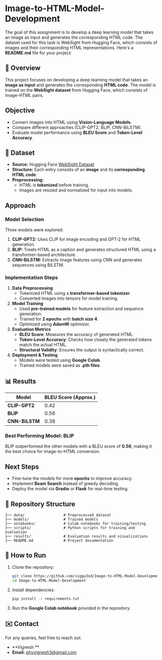 # Image-to-HTML-Model-Development
The goal of this assignment is to develop a deep learning model that takes an image as input and generates the corresponding HTML code. The dataset used for this task is WebSight from Hugging Face, which consists of images and their corresponding HTML representations.
Here's a **README.md** file for your project:  


## 📌 Overview  
This project focuses on developing a deep learning model that takes an **image as input** and generates the corresponding **HTML code**. The model is trained on the **WebSight dataset** from Hugging Face, which consists of image-HTML pairs.  

##  Objective  
- Convert images into HTML using **Vision-Language Models**.  
- Compare different approaches (CLIP-GPT2, BLIP, CNN-BiLSTM).  
- Evaluate model performance using **BLEU Score** and **Token-Level Accuracy**.  

## 📂 Dataset  
- **Source:** Hugging Face [WebSight Dataset](https://huggingface.co/datasets)  
- **Structure:** Each entry consists of an **image** and its **corresponding HTML code**.  
- **Preprocessing:**  
  - HTML is **tokenized** before training.  
  - Images are resized and normalized for input into models.  

## Approach  

###  Model Selection  
Three models were explored:  
1. **CLIP-GPT2:** Uses CLIP for image encoding and GPT-2 for HTML generation.  
2. **BLIP:** Treats HTML as a caption and generates structured HTML using a transformer-based architecture.  
3. **CNN-BiLSTM:** Extracts image features using CNN and generates sequences using BiLSTM.  

### Implementation Steps  
1. **Data Preprocessing**  
   - Tokenized HTML using a **transformer-based tokenizer**.  
   - Converted images into tensors for model training.  
2. **Model Training**  
   - Used **pre-trained models** for feature extraction and sequence generation.  
   - Trained for **2 epochs** with **batch size 4**.  
   - Optimized using **AdamW** optimizer.  
3. **Evaluation Metrics**  
   - **BLEU Score**: Measures the accuracy of generated HTML.  
   - **Token-Level Accuracy**: Checks how closely the generated tokens match the actual HTML.  
   - **Structural Validity**: Ensures the output is syntactically correct.  
4. **Deployment & Testing**  
   - Models were tested using **Google Colab**.  
   - Trained models were saved as **.pth files**.  

## 📊 Results  

| Model        | BLEU Score (Approx.) |
|-------------|------------------|
| **CLIP-GPT2** | 0.42 |
| **BLIP**      | 0.56 |
| **CNN-BiLSTM** | 0.38 |

###  Best Performing Model: **BLIP**  
BLIP outperformed the other models with a BLEU score of **0.56**, making it the best choice for image-to-HTML conversion.  

##  Next Steps  
- Fine-tune the models for more **epochs** to improve accuracy.  
- Implement **Beam Search** instead of greedy decoding.  
- Deploy the model via **Gradio** or **Flask** for real-time testing.  

## 📁 Repository Structure  
```
├── data/                  # Preprocessed dataset  
├── models/                # Trained models  
├── notebooks/             # Colab notebooks for training/testing  
├── scripts/               # Python scripts for training and evaluation  
├── results/               # Evaluation results and visualizations  
├── README.md              # Project documentation  
```

## 📌 How to Run  
1. Clone the repository:  
   ```bash
   git clone https://github.com/viggu3sd/Image-to-HTML-Model-Development.git
   cd Image-to-HTML-Model-Development
   ```
2. Install dependencies:  
   ```bash
   pip install -r requirements.txt
   ```
3. Run the **Google Colab notebook** provided in the repository.  

## ✉️ Contact  
For any queries, feel free to reach out:  
- **Vignesh **  
- **Email:** phyvignesh3@gmail.com


